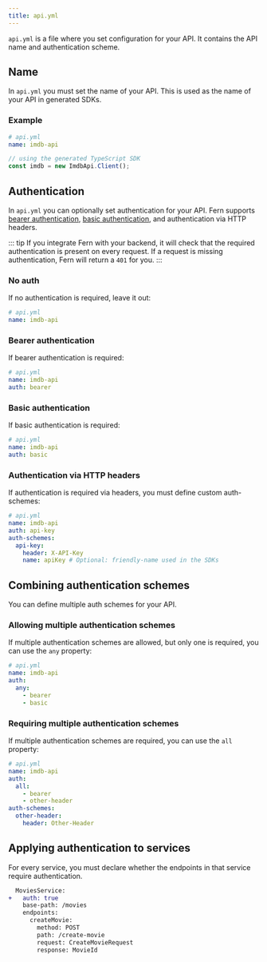 ```yaml
---
title: api.yml
---
```


`api.yml` is a file where you set configuration for your API. It contains the API name and authentication scheme.

## Name

In `api.yml` you must set the name of your API. This is used as the name of your API in generated SDKs.

### Example

```yaml
# api.yml
name: imdb-api
```

```ts
// using the generated TypeScript SDK
const imdb = new ImdbApi.Client();
```

## Authentication

In `api.yml` you can optionally set authentication for your API. Fern supports [bearer authentication](https://swagger.io/docs/specification/authentication/bearer-authentication/), [basic authentication](https://swagger.io/docs/specification/authentication/basic-authentication/), and authentication via HTTP headers.

::: tip
If you integrate Fern with your backend, it will check that the required authentication is present on every request. If a request is missing authentication, Fern will return a `401` for you.
:::

### No auth

If no authentication is required, leave it out:

```yaml
# api.yml
name: imdb-api
```

### Bearer authentication

If bearer authentication is required:

```yaml
# api.yml
name: imdb-api
auth: bearer
```

### Basic authentication

If basic authentication is required:

```yaml
# api.yml
name: imdb-api
auth: basic
```

### Authentication via HTTP headers

If authentication is required via headers, you must define custom auth-schemes:

```yaml
# api.yml
name: imdb-api
auth: api-key
auth-schemes:
  api-key:
    header: X-API-Key
    name: apiKey # Optional: friendly-name used in the SDKs
```

## Combining authentication schemes

You can define multiple auth schemes for your API.

### Allowing multiple authentication schemes

If multiple authentication schemes are allowed, but only one is required, you can use the `any` property:

```yaml
# api.yml
name: imdb-api
auth:
  any:
    - bearer
    - basic
```

### Requiring multiple authentication schemes

If multiple authentication schemes are required, you can use the `all` property:

```yaml
# api.yml
name: imdb-api
auth:
  all:
    - bearer
    - other-header
auth-schemes:
  other-header:
    header: Other-Header
```

## Applying authentication to services

For every service, you must declare whether the endpoints in that service require authentication.

```diff
  MoviesService:
+   auth: true
    base-path: /movies
    endpoints:
      createMovie:
        method: POST
        path: /create-movie
        request: CreateMovieRequest
        response: MovieId
```
